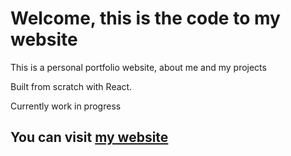# Welcome, this is the code to my website

This is a personal portfolio website, about me and my projects

Built from scratch with React.

Currently work in progress

## You can visit [my website](https://www.chouweihan.com)
